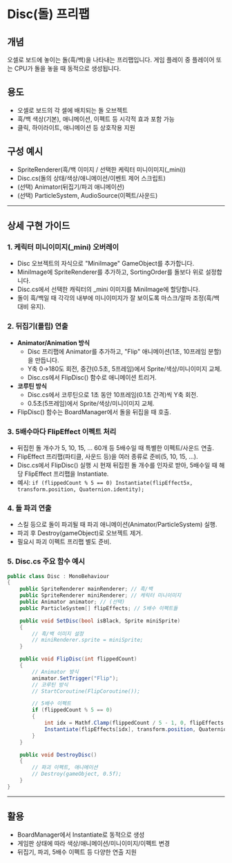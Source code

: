 # Disc(돌) 프리팹

## 개념
오셀로 보드에 놓이는 돌(흑/백)을 나타내는 프리팹입니다. 게임 플레이 중 플레이어 또는 CPU가 돌을 놓을 때 동적으로 생성됩니다.

## 용도
- 오셀로 보드의 각 셀에 배치되는 돌 오브젝트
- 흑/백 색상(기본), 애니메이션, 이펙트 등 시각적 효과 포함 가능
- 클릭, 하이라이트, 애니메이션 등 상호작용 지원

## 구성 예시
- SpriteRenderer(흑/백 이미지 / 선택한 케릭터 미니이미지(_mini))
- Disc.cs(돌의 상태/색상/애니메이션/이벤트 제어 스크립트)
- (선택) Animator(뒤집기/파괴 애니메이션)
- (선택) ParticleSystem, AudioSource(이펙트/사운드)

---

## 상세 구현 가이드

### 1. 케릭터 미니이미지(_mini) 오버레이
- Disc 오브젝트의 자식으로 "MiniImage" GameObject를 추가합니다.
- MiniImage에 SpriteRenderer를 추가하고, SortingOrder를 돌보다 위로 설정합니다.
- Disc.cs에서 선택한 캐릭터의 _mini 이미지를 MiniImage에 할당합니다.
- 돌이 흑/백일 때 각각의 내부에 미니이미지가 잘 보이도록 마스크/알파 조정(흑/백 대비 유지).

### 2. 뒤집기(플립) 연출
- **Animator/Animation 방식**
  - Disc 프리팹에 Animator를 추가하고, "Flip" 애니메이션(1초, 10프레임 분할)을 만듭니다.
  - Y축 0→180도 회전, 중간(0.5초, 5프레임)에서 Sprite/색상/미니이미지 교체.
  - Disc.cs에서 FlipDisc() 함수로 애니메이션 트리거.
- **코루틴 방식**
  - Disc.cs에서 코루틴으로 1초 동안 10프레임(0.1초 간격)씩 Y축 회전.
  - 0.5초(5프레임)에서 Sprite/색상/미니이미지 교체.
- FlipDisc() 함수는 BoardManager에서 돌을 뒤집을 때 호출.

### 3. 5배수마다 FlipEffect 이펙트 처리
- 뒤집힌 돌 개수가 5, 10, 15, ... 60개 등 5배수일 때 특별한 이펙트/사운드 연출.
- FlipEffect 프리팹(파티클, 사운드 등)을 여러 종류로 준비(5, 10, 15, ...).
- Disc.cs에서 FlipDisc() 실행 시 현재 뒤집힌 돌 개수를 인자로 받아, 5배수일 때 해당 FlipEffect 프리팹을 Instantiate.
- 예시: `if (flippedCount % 5 == 0) Instantiate(flipEffect5x, transform.position, Quaternion.identity);`

### 4. 돌 파괴 연출
- 스킬 등으로 돌이 파괴될 때 파괴 애니메이션(Animator/ParticleSystem) 실행.
- 파괴 후 Destroy(gameObject)로 오브젝트 제거.
- 필요시 파괴 이펙트 프리팹 별도 준비.

### 5. Disc.cs 주요 함수 예시
```csharp
public class Disc : MonoBehaviour
{
    public SpriteRenderer mainRenderer; // 흑/백
    public SpriteRenderer miniRenderer; // 케릭터 미니이미지
    public Animator animator; // (선택)
    public ParticleSystem[] flipEffects; // 5배수 이펙트들

    public void SetDisc(bool isBlack, Sprite miniSprite)
    {
        // 흑/백 이미지 설정
        // miniRenderer.sprite = miniSprite;
    }

    public void FlipDisc(int flippedCount)
    {
        // Animator 방식
        animator.SetTrigger("Flip");
        // 코루틴 방식
        // StartCoroutine(FlipCoroutine());

        // 5배수 이펙트
        if (flippedCount % 5 == 0)
        {
            int idx = Mathf.Clamp(flippedCount / 5 - 1, 0, flipEffects.Length - 1);
            Instantiate(flipEffects[idx], transform.position, Quaternion.identity);
        }
    }

    public void DestroyDisc()
    {
        // 파괴 이펙트, 애니메이션
        // Destroy(gameObject, 0.5f);
    }
}
```

---

## 활용
- BoardManager에서 Instantiate로 동적으로 생성
- 게임판 상태에 따라 색상/애니메이션/미니이미지/이펙트 변경
- 뒤집기, 파괴, 5배수 이펙트 등 다양한 연출 지원

